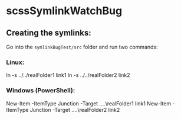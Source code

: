 # scssSymlinkWatchBug

## Creating the symlinks:

Go into the `symlinkBugTest/src` folder and run two commands:

### Linux:
ln -s ../../realFolder1 link1
ln -s ../../realFolder2 link2

### Windows (PowerShell):
New-Item -ItemType Junction -Target ..\..\realFolder1 link1
New-Item -ItemType Junction -Target ..\..\realFolder2 link2
